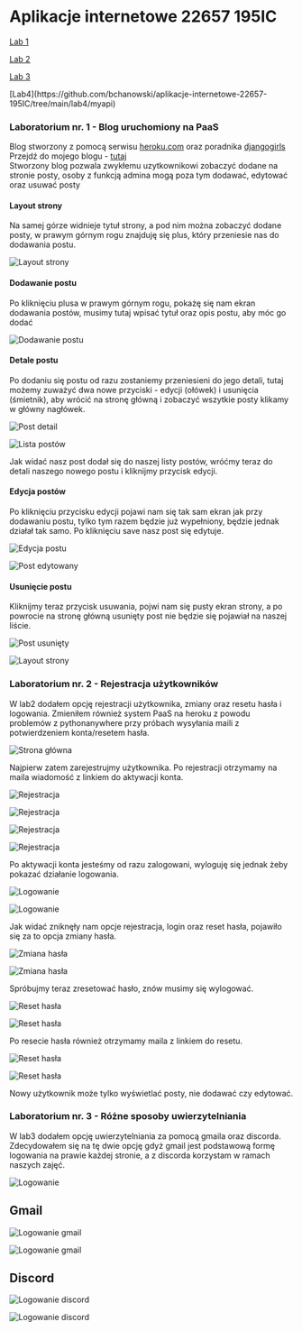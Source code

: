 # Aplikacje internetowe 22657 195IC

<p><a href="#Lab1">Lab 1</a></p>
<p><a href="#Lab2">Lab 2</a></p>
<p><a href="#Lab3">Lab 3</a></p>
[Lab4](https://github.com/bchanowski/aplikacje-internetowe-22657-195IC/tree/main/lab4/myapi)  

<a id="Lab1"></a>
### Laboratorium nr. 1 - Blog uruchomiony na PaaS  
Blog stworzony z pomocą serwisu [heroku.com](https://www.heroku.com) oraz poradnika [djangogirls](https://tutorial.djangogirls.org/pl/)  
Przejdź do mojego blogu - [tutaj](https://blog-22657.herokuapp.com/)  
Stworzony blog pozwala zwykłemu uzytkownikowi zobaczyć dodane na stronie posty, osoby z funkcją admina mogą poza tym dodawać, edytować oraz usuwać posty  
  
#### Layout strony
Na samej górze widnieje tytuł strony, a pod nim można zobaczyć dodane posty, w prawym górnym rogu znajduję się plus, który przeniesie nas do dodawania postu.

![Layout strony](/assets/layout-strony.png "Layout strony")
  
#### Dodawanie postu  
Po kliknięciu plusa w prawym górnym rogu, pokażę się nam ekran dodawania postów, musimy tutaj wpisać tytuł oraz opis postu, aby móc go dodać

![Dodawanie postu](/assets/dodaj-post.png "Dodawania postu")

#### Detale postu

Po dodaniu się postu od razu zostaniemy przeniesieni do jego detali, tutaj możemy zuważyć dwa nowe przyciski - edycji (ołówek) i usunięcia (śmietnik), aby wrócić na stronę główną i zobaczyć wszytkie posty klikamy w główny nagłówek.

![Post detail](/assets/post-detail.png "Post detail")

![Lista postów](/assets/post-list.png "Lista postów")

Jak widać nasz post dodał się do naszej listy postów, wróćmy teraz do detali naszego nowego postu i kliknijmy przycisk edycji.

#### Edycja postów

Po kliknięciu przycisku edycji pojawi nam się tak sam ekran jak przy dodawaniu postu, tylko tym razem będzie już wypełniony, będzie jednak działał tak samo. Po kliknięciu save nasz post się edytuje.

![Edycja postu](/assets/post-edycja.png "Edycja postu")

![Post edytowany](/assets/post-edytowany.png "Post edytowany")


#### Usunięcie postu

Kliknijmy teraz przycisk usuwania, pojwi nam się pusty ekran strony, a po powrocie na stronę główną usunięty post nie będzie się pojawiał na naszej liście.

![Post usunięty](/assets/post-del.png "Post usunięty")

![Layout strony](/assets/layout-strony.png "Layout strony")  

<a id="Lab2"></a>
### Laboratorium nr. 2 - Rejestracja użytkowników  

W lab2 dodałem opcję rejestracji użytkownika, zmiany oraz resetu hasła i logowania.  Zmieniłem również system PaaS na heroku z powodu problemów z pythonanywhere przy próbach wysyłania maili z potwierdzeniem konta/resetem hasła.

![Strona główna](/assets/str-glw-no-user.png "Strona głowna")

Najpierw zatem zarejestrujmy użytkownika. Po rejestracji otrzymamy na maila wiadomość z linkiem do aktywacji konta.

![Rejestracja](/assets/signup.png "Rejestracja")

![Rejestracja](/assets/signup-done.png "Rejestracja")

![Rejestracja](/assets/signup-activate.png "Rejestracja")

![Rejestracja](/assets/signup-activate-done.png "Rejestracja")  

Po aktywacji konta jesteśmy od razu zalogowani, wyloguję się jednak żeby pokazać działanie logowania.

![Logowanie](/assets/login.png "Logowanie")

![Logowanie](/assets/login-done.png "Logowanie")  

Jak widać zniknęły nam opcje rejestracja, login oraz reset hasła, pojawiło się za to opcja zmiany hasła.  

![Zmiana hasła](/assets/chng-pass.png "Zmiana hasła")  

![Zmiana hasła](/assets/chng-pass-done.png "Zmiana hasła")  

Spróbujmy teraz zresetować hasło, znów musimy się wylogować.

![Reset hasła](/assets/reset-pass.png "Reset hasła")

![Reset hasła](/assets/reset-pass-done.png "Reset hasła")  

Po resecie hasła również otrzymamy maila z linkiem do resetu.

![Reset hasła](/assets/reset-pass-mail.png "Reset hasła")

![Reset hasła](/assets/reset-pass-mail-done.png "Reset hasła")  

Nowy użytkownik może tylko wyświetlać posty, nie dodawać czy edytować.  

<a id="Lab3"></a>
### Laboratorium nr. 3 - Różne sposoby uwierzytelniania  

W lab3 dodałem opcję uwierzytelniania za pomocą gmaila oraz discorda. Zdecydowałem się na tę dwie opcję gdyż gmail jest podstawową formę logowania na prawie każdej stronie, a z discorda korzystam w ramach naszych zajęć.  

![Logowanie](/assets/login-auth.png "Logowanie")  

## Gmail  

![Logowanie gmail](/assets/login-gmail.png "Logowanie gmail")  

![Logowanie gmail](/assets/login-gmail-done.png "Logowanie gmail")  

## Discord  

![Logowanie discord](/assets/login-discord.png "Logowanie discord")  

![Logowanie discord](/assets/login-discord-done.png "Logowanie discord")  


